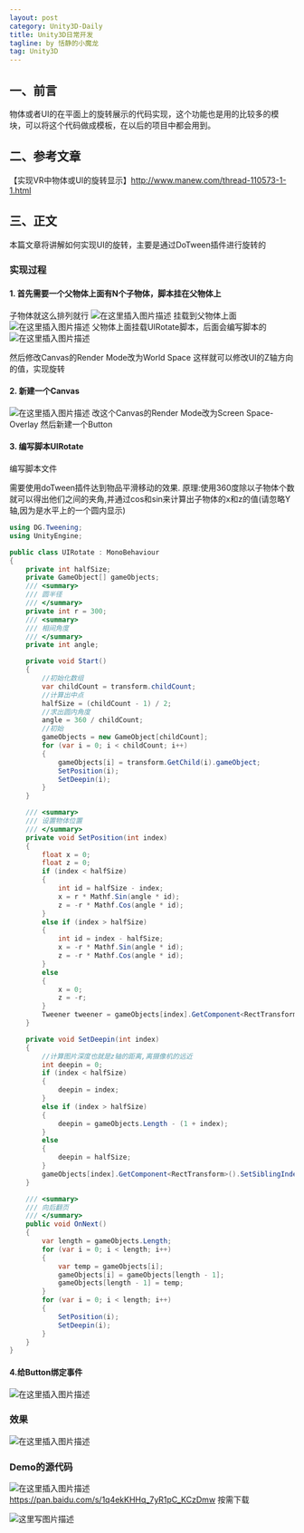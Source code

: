 ```yaml
---
layout: post
category: Unity3D-Daily
title: Unity3D日常开发
tagline: by 恬静的小魔龙
tag: Unity3D
---
```


## 一、前言
物体或者UI的在平面上的旋转展示的代码实现，这个功能也是用的比较多的模块，可以将这个代码做成模板，在以后的项目中都会用到。

## 二、参考文章
【实现VR中物体或UI的旋转显示】http://www.manew.com/thread-110573-1-1.html


## 三、正文
本篇文章将讲解如何实现UI的旋转，主要是通过DoTween插件进行旋转的

### 实现过程
#### 1. 首先需要一个父物体上面有N个子物体，脚本挂在父物体上
子物体就这么排列就行
![在这里插入图片描述](https://img-blog.csdnimg.cn/20190107093028380.png?x-oss-process=image/watermark,type_ZmFuZ3poZW5naGVpdGk,shadow_10,text_aHR0cHM6Ly9ibG9nLmNzZG4ubmV0L3E3NjQ0MjQ1Njc=,size_16,color_FFFFFF,t_70)
挂载到父物体上面
![在这里插入图片描述](https://img-blog.csdnimg.cn/20190107091951468.png?x-oss-process=image/watermark,type_ZmFuZ3poZW5naGVpdGk,shadow_10,text_aHR0cHM6Ly9ibG9nLmNzZG4ubmV0L3E3NjQ0MjQ1Njc=,size_16,color_FFFFFF,t_70)
父物体上面挂载UIRotate脚本，后面会编写脚本的
![在这里插入图片描述](https://img-blog.csdnimg.cn/20190107092010329.png?x-oss-process=image/watermark,type_ZmFuZ3poZW5naGVpdGk,shadow_10,text_aHR0cHM6Ly9ibG9nLmNzZG4ubmV0L3E3NjQ0MjQ1Njc=,size_16,color_FFFFFF,t_70)

然后修改Canvas的Render Mode改为World Space
这样就可以修改UI的Z轴方向的值，实现旋转

#### 2. 新建一个Canvas
![在这里插入图片描述](https://img-blog.csdnimg.cn/20190107092336306.png)
改这个Canvas的Render Mode改为Screen Space-Overlay
然后新建一个Button

#### 3. 编写脚本UIRotate
编写脚本文件

需要使用doTween插件达到物品平滑移动的效果.
原理:使用360度除以子物体个数就可以得出他们之间的夹角,并通过cos和sin来计算出子物体的x和z的值(请忽略Y轴,因为是水平上的一个圆内显示)

```csharp
using DG.Tweening;
using UnityEngine;

public class UIRotate : MonoBehaviour
{
    private int halfSize;
    private GameObject[] gameObjects;
    /// <summary>
    /// 圆半径
    /// </summary>
    private int r = 300;
    /// <summary>
    /// 相间角度
    /// </summary>
    private int angle;

    private void Start()
    {
        //初始化数组
        var childCount = transform.childCount;
        //计算出中点
        halfSize = (childCount - 1) / 2;
        //求出圆内角度
        angle = 360 / childCount;
        //初始
        gameObjects = new GameObject[childCount];
        for (var i = 0; i < childCount; i++)
        {
            gameObjects[i] = transform.GetChild(i).gameObject;
            SetPosition(i);
            SetDeepin(i);
        }
    }    

    /// <summary>
    /// 设置物体位置
    /// </summary>
    private void SetPosition(int index)
    {
        float x = 0;
        float z = 0;
        if (index < halfSize)
        {
            int id = halfSize - index;
            x = r * Mathf.Sin(angle * id);
            z = -r * Mathf.Cos(angle * id);
        }
        else if (index > halfSize)
        {
            int id = index - halfSize;
            x = -r * Mathf.Sin(angle * id);
            z = -r * Mathf.Cos(angle * id);
        }
        else
        {
            x = 0;
            z = -r;
        }
        Tweener tweener = gameObjects[index].GetComponent<RectTransform>().DOLocalMove(new Vector3(x, 0, z), 1);
    }

    private void SetDeepin(int index)
    {
        //计算图片深度也就是z轴的距离,离摄像机的远近
        int deepin = 0;
        if (index < halfSize)
        {
            deepin = index;
        }
        else if (index > halfSize)
        {
            deepin = gameObjects.Length - (1 + index);
        }
        else
        {
            deepin = halfSize;
        }
        gameObjects[index].GetComponent<RectTransform>().SetSiblingIndex(deepin);
    }

    /// <summary>
    /// 向后翻页
    /// </summary>
    public void OnNext()
    {
        var length = gameObjects.Length;
        for (var i = 0; i < length; i++)
        {
            var temp = gameObjects[i];
            gameObjects[i] = gameObjects[length - 1];
            gameObjects[length - 1] = temp;
        }
        for (var i = 0; i < length; i++)
        {
            SetPosition(i);
            SetDeepin(i);
        }
    }
}

```
#### 4.给Button绑定事件
![在这里插入图片描述](https://img-blog.csdnimg.cn/2019010709274738.png?x-oss-process=image/watermark,type_ZmFuZ3poZW5naGVpdGk,shadow_10,text_aHR0cHM6Ly9ibG9nLmNzZG4ubmV0L3E3NjQ0MjQ1Njc=,size_16,color_FFFFFF,t_70)



### 效果
![在这里插入图片描述](https://img-blog.csdnimg.cn/20190107092941512.gif)

### Demo的源代码
![在这里插入图片描述](https://img-blog.csdnimg.cn/20190107093441246.png)
https://pan.baidu.com/s/1q4ekKHHq_7yR1pC_KCzDmw
按需下载


![这里写图片描述](https://imgconvert.csdnimg.cn/aHR0cHM6Ly9tbWJpei5xcGljLmNuL21tYml6X2dpZi8xaFJlSGFxYWZhZXJPZDQ2M3BydGYxQWJibXFBMXhKSzUwUmN0MEZ4ZWFLSjJ6djBxc1lPUGF5RzZnMllLbnpMUTVnbUkxbnQ5UFVQaWI2cUtPQjVnOFEvNjQw?x-oss-process=image/format,png)

